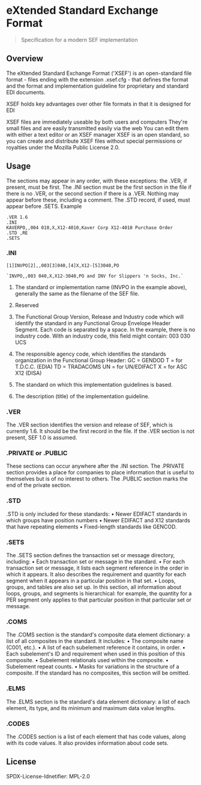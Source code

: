 # eXtended Standard Exchange Format

> Specification for a modern SEF implementation

## Overview

The eXtended Standard Exchange Format ('XSEF') is an open-standard file format - files ending with the extension
.xsef.cfg - that defines the format and the format and implementation guideline for proprietary and standard EDI documents.

XSEF holds key advantages over other file formats in that it is designed for EDI

XSEF files are immediately useable by both users and computers
They're small files and are easily transmitted easily via the web
You can edit them with either a text editor or an XSEF manager
XSEF is an open standard, so you can create and distribute XSEF files
without special permissions or royalties under the Mozilla Public License 2.0.

## Usage

The sections may appear in any order, with these exceptions: the .VER, if present, must be first. The .INI section
must be the first section in the file if there is no .VER, or the second section if there is a .VER. Nothing may appear
before these, including a comment. The .STD record, if used, must appear before .SETS. Example

```
.VER 1.6
.INI
KAVERPO,,004 010,X,X12-4010,Kaver Corp X12-4010 Purchase Order
.STD ,RE
.SETS
```

### .INI

```
[1]INVPO[2],,003[3]040,[4]X,X12-[5]3040,PO
```

```
`INVPO,,003 040,X,X12-3040,PO and INV for Slippers 'n Socks, Inc.`
```

1. The standard or implementation name (INVPO in the example above), generally the same as the filename of the SEF file.

2. Reserved

3. The Functional Group Version, Release and Industry code which will identify the standard in any Functional
   Group Envelope Header Segment. Each code is separated by a space. In the example, there is no industry code.
   With an industry code, this field might contain: 003 030 UCS

4) The responsible agency code, which identifies the standards organization in the Functional Group Header:
   GC = GENDOD
   T = for T.D.C.C. (EDIA)
   TD = TRADACOMS
   UN = for UN/EDIFACT
   X = for ASC X12 (DISA)

5) The standard on which this implementation guidelines is based.

6) The description (title) of the implementation guideline.

### .VER

The .VER section identifies the version and release of SEF, which is
currently 1.6. It should be the first record in the file. If the .VER
section is not present, SEF 1.0 is assumed.

### .PRIVATE or .PUBLIC

These sections can occur anywhere after the .INI section. The
.PRIVATE section provides a place for companies to place information
that is useful to themselves but is of no interest to others. The
.PUBLIC section marks the end of the private section.

### .STD

.STD is only included for these standards:
• Newer EDIFACT standards in which groups have position
numbers
• Newer EDIFACT and X12 standards that have repeating
elements
• Fixed-length standards like GENCOD.

### .SETS

The .SETS section defines the transaction set or message directory,
including:
• Each transaction set or message in the standard.
• For each transaction set or message, it lists each segment reference
in the order in which it appears. It also describes the requirement
and quantity for each segment when it appears in a particular
position in that set.
• Loops, groups, and tables are also set up.
In this section, all information about loops, groups, and segments is
hierarchical: for example, the quantity for a PER segment only applies
to that particular position in that particular set or message.

### .COMS

The .COMS section is the standard's composite data element
dictionary: a list of all composites in the standard. It includes:
• The composite name (C001, etc.).
• A list of each subelement reference it contains, in order.
• Each subelement's ID and requirement when used in this position
of this composite.
• Subelement relationals used within the composite.
• Subelement repeat counts.
• Masks for variations in the structure of a composite.
If the standard has no composites, this section will be omitted.

### .ELMS

The .ELMS section is the standard's data element dictionary: a list of
each element, its type, and its minimum and maximum data value
lengths.

### .CODES

The .CODES section is a list of each element that has code values,
along with its code values. It also provides information about code sets.

## License

SPDX-License-Idnetifier: MPL-2.0

